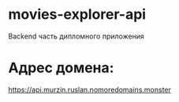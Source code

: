 # movies-explorer-api
Backend часть дипломного приложения

# Адрес домена:
https://api.murzin.ruslan.nomoredomains.monster
